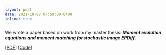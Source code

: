 ```yaml
---
layout: post
date: 2021-10-07 07:59:00-0400
inline: true
---
```

We wrote a paper based on work from my master thesis: __*Moment evolution equations and moment matching for stochastic image EPDiff*__. 

[[PDF](https://arxiv.org/abs/2110.03337)]
[[Code](https://github.com/AlexanderChristgau/mermaid)]